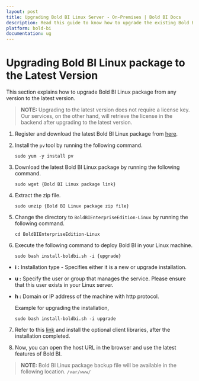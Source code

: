 ```yaml
---
layout: post
title: Upgrading Bold BI Linux Server - On-Premises | Bold BI Docs
description: Read this guide to know how to upgrade the existing Bold BI Linux package in your machine to latest version.
platform: bold-bi
documentation: ug
---
```


# Upgrading Bold BI Linux package to the Latest Version

This section explains how to upgrade Bold BI Linux package from any version to the latest version.

> **NOTE:** Upgrading to the latest version does not require a license key. Our services, on the other hand, will retrieve the license in the backend after upgrading to the latest version. 

1. Register and download the latest Bold BI Linux package from [here](/embedded-bi/setup/overview/#registration-and-download).

2. Install the `pv` tool by running the following command.

    ~~~shell
    sudo yum -y install pv
    ~~~ 

3. Download the latest Bold BI Linux package by running the following command.

    ~~~shell
    sudo wget {Bold BI Linux package link}
    ~~~

4. Extract the zip file.

    ~~~shell
    sudo unzip {Bold BI Linux package zip file}
    ~~~ 

5. Change the directory to `BoldBIEnterpriseEdition-Linux` by running the following command. 

    ~~~shell
    cd BoldBIEnterpriseEdition-Linux
    ~~~ 
 
6. Execute the following command to deploy Bold BI in your Linux machine. 
 
    ~~~shell
    sudo bash install-boldbi.sh -i {upgrade}
    ~~~
 

* **i :** Installation type - Specifies either it is a new or upgrade installation. 

* **u :** Specify the user or group that manages the service. Please ensure that this user exists in your Linux server. 

* **h :** Domain or IP address of the machine with http protocol.  

    Example for upgrading the installation,

    ~~~shell
    sudo bash install-boldbi.sh -i upgrade
    ~~~ 

7. Refer to this [link](/embedded-bi/setup/deploying-in-linux/install-optional-libraries/) and install the optional client libraries, after the installation completed.

8. Now, you can open the host URL in the browser and use the latest features of Bold BI.

>**NOTE:** Bold BI Linux package backup file will be available in the following location.
`/var/www/`